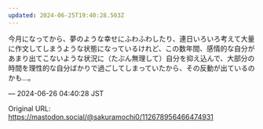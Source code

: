 ```yaml
---
updated: 2024-06-25T19:40:28.503Z
---
```


<p>今月になってから、夢のような幸せにふわふわしたり、連日いろいろ考えて大量に作文してしまうような状態になっているけれど、この数年間、感情的な自分があまり出てこないような状況に（たぶん無理して）自分を抑え込んで、大部分の時間を理性的な自分ばかりで過ごしてしまっていたから、その反動が出ているのかも…。</p>

&mdash; 2024-06-26 04:40:28 JST

Original URL: https://mastodon.social/@sakuramochi0/112678956466474931
